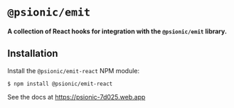 # `@psionic/emit`

#### <b>A collection of React hooks for integration with the `@psionic/emit` library.</b>

## Installation

Install the `@psionic/emit-react` NPM module:

```
$ npm install @psionic/emit-react
```

See the docs at https://psionic-7d025.web.app